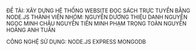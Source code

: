 ĐỀ TÀI: XÂY DỰNG HỆ THỐNG WEBSITE ĐỌC SÁCH TRỰC TUYỂN BẰNG NODE.JS
THÀNH VIÊN NHÓM:
NGUYỄN DƯƠNG THIỆU DANH
NGUYỄN NGỌC MINH CHÂU
NGUYỄN TIẾN MINH
PHẠM TRỌNG TOÀN
NGUYỄN HOÀNG ANH TUẤN


CÔNG NGHỆ SỬ DỤNG:
NODE.JS
EXPRESS
MONGODB
